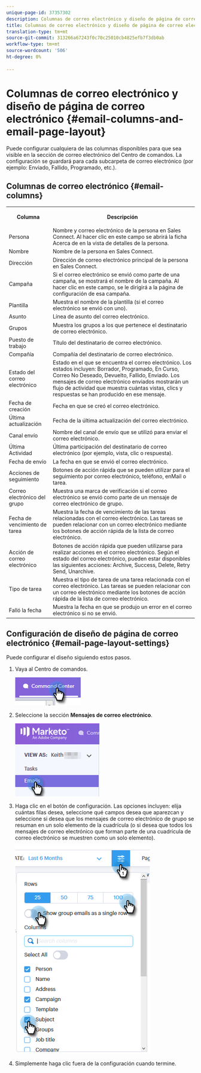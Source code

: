 ```yaml
---
unique-page-id: 37357302
description: Columnas de correo electrónico y diseño de página de correo electrónico - Documentos de marketing - Documentación del producto
title: Columnas de correo electrónico y diseño de página de correo electrónico
translation-type: tm+mt
source-git-commit: 313266a67243f0c70c25010cb4825efb7f3db0ab
workflow-type: tm+mt
source-wordcount: '506'
ht-degree: 0%

---
```



# Columnas de correo electrónico y diseño de página de correo electrónico {#email-columns-and-email-page-layout}

Puede configurar cualquiera de las columnas disponibles para que sea visible en la sección de correo electrónico del Centro de comandos. La configuración se guardará para cada subcarpeta de correo electrónico (por ejemplo: Enviado, Fallido, Programado, etc.).

## Columnas de correo electrónico {#email-columns}

<table> 
 <colgroup> 
  <col> 
  <col> 
 </colgroup> 
 <tbody> 
  <tr> 
   <th><p>Columna</p></th> 
   <th>Descripción</th> 
  </tr> 
  <tr> 
   <td>Persona</td> 
   <td>Nombre y correo electrónico de la persona en Sales Connect. Al hacer clic en este campo se abrirá la ficha Acerca de en la vista de detalles de la persona.</td> 
  </tr> 
  <tr> 
   <td>Nombre</td> 
   <td>Nombre de la persona en Sales Connect.</td> 
  </tr> 
  <tr> 
   <td>Dirección</td> 
   <td>Dirección de correo electrónico principal de la persona en Sales Connect.</td> 
  </tr> 
  <tr> 
   <td>Campaña</td> 
   <td>Si el correo electrónico se envió como parte de una campaña, se mostrará el nombre de la campaña. Al hacer clic en este campo, se le dirigirá a la página de configuración de esa campaña.</td> 
  </tr> 
  <tr> 
   <td>Plantilla</td> 
   <td>Muestra el nombre de la plantilla (si el correo electrónico se envió con uno).</td> 
  </tr> 
  <tr> 
   <td colspan="1">Asunto</td> 
   <td colspan="1">Línea de asunto del correo electrónico.</td> 
  </tr> 
  <tr> 
   <td colspan="1">Grupos</td> 
   <td colspan="1">Muestra los grupos a los que pertenece el destinatario de correo electrónico.</td> 
  </tr> 
  <tr> 
   <td>Puesto de trabajo</td> 
   <td>Título del destinatario de correo electrónico.</td> 
  </tr> 
  <tr> 
   <td>Compañía</td> 
   <td>Compañía del destinatario de correo electrónico.</td> 
  </tr> 
  <tr> 
   <td>Estado del correo electrónico</td> 
   <td>Estado en el que se encuentra el correo electrónico. Los estados incluyen: Borrador, Programado, En Curso, Correo No Deseado, Devuelto, Fallido, Enviado. Los mensajes de correo electrónico enviados mostrarán un flujo de actividad que muestra cuántas vistas, clics y respuestas se han producido en ese mensaje.</td> 
  </tr> 
  <tr> 
   <td>Fecha de creación</td> 
   <td>Fecha en que se creó el correo electrónico.</td> 
  </tr> 
  <tr> 
   <td>Última actualización</td> 
   <td>Fecha de la última actualización del correo electrónico.</td> 
  </tr> 
  <tr> 
   <td>Canal envío</td> 
   <td>Nombre del canal de envío que se utilizó para enviar el correo electrónico.</td> 
  </tr> 
  <tr> 
   <td>Última Actividad</td> 
   <td>Última participación del destinatario de correo electrónico (por ejemplo, vista, clic o respuesta).</td> 
  </tr> 
  <tr> 
   <td>Fecha de envío</td> 
   <td>La fecha en que se envió el correo electrónico.</td> 
  </tr> 
  <tr> 
   <td>Acciones de seguimiento</td> 
   <td>Botones de acción rápida que se pueden utilizar para el seguimiento por correo electrónico, teléfono, enMail o tarea.</td> 
  </tr> 
  <tr> 
   <td>Correo electrónico del grupo</td> 
   <td>Muestra una marca de verificación si el correo electrónico se envió como parte de un mensaje de correo electrónico de grupo.</td> 
  </tr> 
  <tr> 
   <td>Fecha de vencimiento de tarea</td> 
   <td>Muestra la fecha de vencimiento de las tareas relacionadas con el correo electrónico. Las tareas se pueden relacionar con un correo electrónico mediante los botones de acción rápida de la lista de correo electrónico.</td> 
  </tr> 
  <tr> 
   <td>Acción de correo electrónico</td> 
   <td>Botones de acción rápida que pueden utilizarse para realizar acciones en el correo electrónico. Según el estado del correo electrónico, pueden estar disponibles las siguientes acciones: Archive, Success, Delete, Retry Send, Unarchive.</td> 
  </tr> 
  <tr> 
   <td>Tipo de tarea</td> 
   <td>Muestra el tipo de tarea de una tarea relacionada con el correo electrónico. Las tareas se pueden relacionar con un correo electrónico mediante los botones de acción rápida de la lista de correo electrónico.</td> 
  </tr> 
  <tr> 
   <td>Falló la fecha</td> 
   <td>Muestra la fecha en que se produjo un error en el correo electrónico si no se envió.</td> 
  </tr> 
 </tbody> 
</table>

## Configuración de diseño de página de correo electrónico {#email-page-layout-settings}

Puede configurar el diseño siguiendo estos pasos.

1. Vaya al Centro de comandos.

   ![](assets/email-columns-and-email-grid-layout-1.png)

1. Seleccione la sección **Mensajes de correo electrónico**.

   ![](assets/email-columns-and-email-grid-layout-2.png)

1. Haga clic en el botón de configuración. Las opciones incluyen: elija cuántas filas desea, seleccione qué campos desea que aparezcan y seleccione si desea que los mensajes de correo electrónico de grupo se resuman en un solo elemento de la cuadrícula (o si desea que todos los mensajes de correo electrónico que forman parte de una cuadrícula de correo electrónico se muestren como un solo elemento).

   ![](assets/email-columns-and-email-grid-layout-3.png)

1. Simplemente haga clic fuera de la configuración cuando termine.

